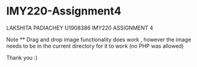 # IMY220-Assignment4
LAKSHITA PADIACHEY U1908386 IMY220 ASSIGNMENT 4 

Note **
Drag and drop image functionality does work , however the image needs to be in the current directory for it to work (no PHP was allowed)

Thank you :)
